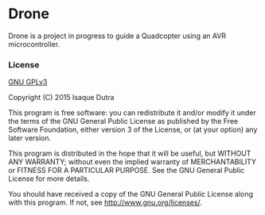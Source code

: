  Drone
 ===========================

 Drone is a project in progress to guide a Quadcopter using an AVR microcontroller.


### License
[GNU GPLv3](LICENSE.md)

Copyright (C) 2015  Isaque Dutra

This program is free software: you can redistribute it and/or modify
it under the terms of the GNU General Public License as published by
the Free Software Foundation, either version 3 of the License, or
(at your option) any later version.

This program is distributed in the hope that it will be useful,
but WITHOUT ANY WARRANTY; without even the implied warranty of
MERCHANTABILITY or FITNESS FOR A PARTICULAR PURPOSE.  See the
GNU General Public License for more details.

You should have received a copy of the GNU General Public License
along with this program.  If not, see <http://www.gnu.org/licenses/>.
